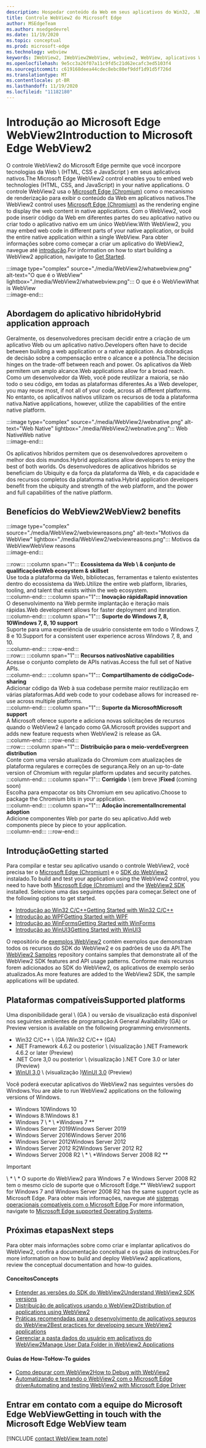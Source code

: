 ```yaml
---
description: Hospedar conteúdo da Web em seus aplicativos do Win32, .NET e UWP com o controle WebView2 do Microsoft Edge
title: Controle WebView2 do Microsoft Edge
author: MSEdgeTeam
ms.author: msedgedevrel
ms.date: 11/19/2020
ms.topic: conceptual
ms.prod: microsoft-edge
ms.technology: webview
keywords: IWebView2, IWebView2WebView, webview2, WebView, aplicativos Win32, Win32, Edge, ICoreWebView2, CoreWebView2, ICoreWebView2Host, controle de navegador, HTML de borda, Windows Forms, WinForms, WPF, .NET, WinUI, reunião do projeto
ms.openlocfilehash: 9e5cc3a26f07a11c9fd5c21d62ecafc3ed5103f4
ms.sourcegitcommit: c619168deea44cdec8ebc80ef9ddf1d91d5f726d
ms.translationtype: MT
ms.contentlocale: pt-BR
ms.lasthandoff: 11/19/2020
ms.locfileid: "11182180"
---
```

# <span data-ttu-id="11f2f-104">Introdução ao Microsoft Edge WebView2</span><span class="sxs-lookup"><span data-stu-id="11f2f-104">Introduction to Microsoft Edge WebView2</span></span>  

<span data-ttu-id="11f2f-105">O controle WebView2 do Microsoft Edge permite que você incorpore tecnologias da Web \ (HTML, CSS e JavaScript \) em seus aplicativos nativos.</span><span class="sxs-lookup"><span data-stu-id="11f2f-105">The Microsoft Edge WebView2 control enables you to embed web technologies \(HTML, CSS, and JavaScript\) in your native applications.</span></span>  <span data-ttu-id="11f2f-106">O controle WebView2 usa o [Microsoft Edge (Chromium)][MicrosoftedgeinsiderMain] como o mecanismo de renderização para exibir o conteúdo da Web em aplicativos nativos.</span><span class="sxs-lookup"><span data-stu-id="11f2f-106">The WebView2 control uses [Microsoft Edge (Chromium)][MicrosoftedgeinsiderMain] as the rendering engine to display the web content in native applications.</span></span>  <span data-ttu-id="11f2f-107">Com o WebView2, você pode inserir código da Web em diferentes partes do seu aplicativo nativo ou criar todo o aplicativo nativo em um único WebView.</span><span class="sxs-lookup"><span data-stu-id="11f2f-107">With WebView2, you may embed web code in different parts of your native application, or build the entire native application within a single WebView.</span></span>  <span data-ttu-id="11f2f-108">Para obter informações sobre como começar a criar um aplicativo do WebView2, navegue até [introdução](#getting-started).</span><span class="sxs-lookup"><span data-stu-id="11f2f-108">For information on how to start building a WebView2 application, navigate to [Get Started](#getting-started).</span></span>  

:::image type="complex" source="./media/WebView2/whatwebview.png" alt-text="O que é o WebView" lightbox="./media/WebView2/whatwebview.png":::
   <span data-ttu-id="11f2f-110">O que é o WebView</span><span class="sxs-lookup"><span data-stu-id="11f2f-110">What is WebView</span></span>  
:::image-end:::  

## <span data-ttu-id="11f2f-111">Abordagem do aplicativo híbrido</span><span class="sxs-lookup"><span data-stu-id="11f2f-111">Hybrid application approach</span></span>  

<span data-ttu-id="11f2f-112">Geralmente, os desenvolvedores precisam decidir entre a criação de um aplicativo Web ou um aplicativo nativo.</span><span class="sxs-lookup"><span data-stu-id="11f2f-112">Developers often have to decide between building a web application or a native application.</span></span>  <span data-ttu-id="11f2f-113">As dobradiças de decisão sobre a compensação entre o alcance e a potência.</span><span class="sxs-lookup"><span data-stu-id="11f2f-113">The decision hinges on the trade-off between reach and power.</span></span>  <span data-ttu-id="11f2f-114">Os aplicativos da Web permitem um amplo alcance.</span><span class="sxs-lookup"><span data-stu-id="11f2f-114">Web applications allow for a broad reach.</span></span>  <span data-ttu-id="11f2f-115">Como um desenvolvedor da Web, você pode reutilizar a maioria, se não todo o seu código, em todas as plataformas diferentes.</span><span class="sxs-lookup"><span data-stu-id="11f2f-115">As a Web developer, you may reuse most, if not all of your code, across all different platforms.</span></span>  <span data-ttu-id="11f2f-116">No entanto, os aplicativos nativos utilizam os recursos de toda a plataforma nativa.</span><span class="sxs-lookup"><span data-stu-id="11f2f-116">Native applications, however, utilize the capabilities of the entire native platform.</span></span>  

:::image type="complex" source="./media/WebView2/webnative.png" alt-text="Web Native" lightbox="./media/WebView2/webnative.png":::
   <span data-ttu-id="11f2f-118">Web Native</span><span class="sxs-lookup"><span data-stu-id="11f2f-118">Web native</span></span>  
:::image-end:::  

<span data-ttu-id="11f2f-119">Os aplicativos híbridos permitem que os desenvolvedores aproveitem o melhor dos dois mundos.</span><span class="sxs-lookup"><span data-stu-id="11f2f-119">Hybrid applications allow developers to enjoy the best of both worlds.</span></span>  <span data-ttu-id="11f2f-120">Os desenvolvedores de aplicativos híbridos se beneficiam do Ubiquity e da força da plataforma da Web, e da capacidade e dos recursos completos da plataforma nativa.</span><span class="sxs-lookup"><span data-stu-id="11f2f-120">Hybrid application developers benefit from the ubiquity and strength of the web platform, and the power and full capabilities of the native platform.</span></span>  

## <span data-ttu-id="11f2f-121">Benefícios do WebView2</span><span class="sxs-lookup"><span data-stu-id="11f2f-121">WebView2 benefits</span></span>  

:::image type="complex" source="./media/WebView2/webviewreasons.png" alt-text="Motivos da WebView" lightbox="./media/WebView2/webviewreasons.png":::
   <span data-ttu-id="11f2f-123">Motivos da WebView</span><span class="sxs-lookup"><span data-stu-id="11f2f-123">WebView reasons</span></span>  
:::image-end:::  

:::row:::
   :::column span="1":::
      **<span data-ttu-id="11f2f-124">Ecossistema da Web \ & conjunto de qualificações</span><span class="sxs-lookup"><span data-stu-id="11f2f-124">Web ecosystem \& skillset</span></span>**  
      <span data-ttu-id="11f2f-125">Use toda a plataforma da Web, bibliotecas, ferramentas e talento existentes dentro do ecossistema da Web.</span><span class="sxs-lookup"><span data-stu-id="11f2f-125">Utilize the entire web platform, libraries, tooling, and talent that exists within the web ecosystem.</span></span>  
   :::column-end:::
   :::column span="1":::
      **<span data-ttu-id="11f2f-126">Inovação rápida</span><span class="sxs-lookup"><span data-stu-id="11f2f-126">Rapid innovation</span></span>**  
      <span data-ttu-id="11f2f-127">O desenvolvimento na Web permite implantação e iteração mais rápidas.</span><span class="sxs-lookup"><span data-stu-id="11f2f-127">Web development allows for faster deployment and iteration.</span></span>  
   :::column-end:::
   :::column span="1":::
      **<span data-ttu-id="11f2f-128">Suporte do Windows 7, 8, 10</span><span class="sxs-lookup"><span data-stu-id="11f2f-128">Windows 7, 8, 10 support</span></span>**  
      <span data-ttu-id="11f2f-129">Suporte para uma experiência de usuário consistente em todo o Windows 7, 8 e 10.</span><span class="sxs-lookup"><span data-stu-id="11f2f-129">Support for a consistent user experience across Windows 7, 8, and 10.</span></span>  
   :::column-end:::
:::row-end:::  
:::row:::
   :::column span="1":::
      **<span data-ttu-id="11f2f-130">Recursos nativos</span><span class="sxs-lookup"><span data-stu-id="11f2f-130">Native capabilities</span></span>**  
      <span data-ttu-id="11f2f-131">Acesse o conjunto completo de APIs nativas.</span><span class="sxs-lookup"><span data-stu-id="11f2f-131">Access the full set of Native APIs.</span></span>  
   :::column-end:::
   :::column span="1":::
      **<span data-ttu-id="11f2f-132">Compartilhamento de código</span><span class="sxs-lookup"><span data-stu-id="11f2f-132">Code-sharing</span></span>**  
      <span data-ttu-id="11f2f-133">Adicionar código da Web à sua codebase permite maior reutilização em várias plataformas.</span><span class="sxs-lookup"><span data-stu-id="11f2f-133">Add web code to your codebase allows for increased re-use across multiple platforms.</span></span>  
   :::column-end:::
   :::column span="1":::
      **<span data-ttu-id="11f2f-134">Suporte da Microsoft</span><span class="sxs-lookup"><span data-stu-id="11f2f-134">Microsoft support</span></span>**  
      <span data-ttu-id="11f2f-135">A Microsoft oferece suporte e adiciona novas solicitações de recursos quando o WebView2 é lançado como GA.</span><span class="sxs-lookup"><span data-stu-id="11f2f-135">Microsoft provides support and adds new feature requests when WebView2 is release as GA.</span></span>  
   :::column-end:::
:::row-end:::  
:::row:::
   :::column span="1":::
      **<span data-ttu-id="11f2f-136">Distribuição para o meio-verde</span><span class="sxs-lookup"><span data-stu-id="11f2f-136">Evergreen distribution</span></span>**  
      <span data-ttu-id="11f2f-137">Conte com uma versão atualizada do Chromium com atualizações de plataforma regulares e correções de segurança.</span><span class="sxs-lookup"><span data-stu-id="11f2f-137">Rely on an up-to-date version of Chromium with regular platform updates and security patches.</span></span>  
   :::column-end:::
   :::column span="1":::
      <span data-ttu-id="11f2f-138">**Corrigido** \ (em breve \)</span><span class="sxs-lookup"><span data-stu-id="11f2f-138">**Fixed** \(coming soon\)</span></span>  
      <span data-ttu-id="11f2f-139">Escolha para empacotar os bits Chromium em seu aplicativo.</span><span class="sxs-lookup"><span data-stu-id="11f2f-139">Choose to package the Chromium bits in your application.</span></span>  
   :::column-end:::
   :::column span="1":::
      **<span data-ttu-id="11f2f-140">Adoção incremental</span><span class="sxs-lookup"><span data-stu-id="11f2f-140">Incremental adoption</span></span>**  
      <span data-ttu-id="11f2f-141">Adicione componentes Web por parte do seu aplicativo.</span><span class="sxs-lookup"><span data-stu-id="11f2f-141">Add web components piece by piece to your application.</span></span>  
   :::column-end:::
:::row-end:::  

## <span data-ttu-id="11f2f-142">Introdução</span><span class="sxs-lookup"><span data-stu-id="11f2f-142">Getting started</span></span>  

<span data-ttu-id="11f2f-143">Para compilar e testar seu aplicativo usando o controle WebView2, você precisa ter o [Microsoft Edge (Chromium)][MicrosoftedgeinsiderDownload] e o [SDK do WebView2][NugetPackagesMicrosoftWebWebView2] instalado.</span><span class="sxs-lookup"><span data-stu-id="11f2f-143">To build and test your application using the WebView2 control, you need to have both [Microsoft Edge (Chromium)][MicrosoftedgeinsiderDownload] and the [WebView2 SDK][NugetPackagesMicrosoftWebWebView2] installed.</span></span>  <span data-ttu-id="11f2f-144">Selecione uma das seguintes opções para começar.</span><span class="sxs-lookup"><span data-stu-id="11f2f-144">Select one of the following options to get started.</span></span>  

*   [<span data-ttu-id="11f2f-145">Introdução ao Win32 C/C++</span><span class="sxs-lookup"><span data-stu-id="11f2f-145">Getting Started with Win32 C/C++</span></span>][Webview2GettingstartedWin32]  
*   [<span data-ttu-id="11f2f-146">Introdução ao WPF</span><span class="sxs-lookup"><span data-stu-id="11f2f-146">Getting Started with WPF</span></span>][Webview2GettingstartedWpf]  
*   [<span data-ttu-id="11f2f-147">Introdução ao WinForms</span><span class="sxs-lookup"><span data-stu-id="11f2f-147">Getting Started with WinForms</span></span>][Webview2GettingstartedWinforms]  
*   [<span data-ttu-id="11f2f-148">Introdução ao WinUI3</span><span class="sxs-lookup"><span data-stu-id="11f2f-148">Getting Started with WinUI3</span></span>][Webview2GettingstartedWinui]  

<span data-ttu-id="11f2f-149">O repositório de [exemplos WebView2][GithubMicrosoftedgeWebview2samples] contém exemplos que demonstram todos os recursos do SDK do WebView2 e os padrões de uso da API.</span><span class="sxs-lookup"><span data-stu-id="11f2f-149">The [WebView2 Samples][GithubMicrosoftedgeWebview2samples] repository contains samples that demonstrate all of the WebView2 SDK features and API usage patterns.</span></span>  <span data-ttu-id="11f2f-150">Conforme mais recursos forem adicionados ao SDK do WebView2, os aplicativos de exemplo serão atualizados.</span><span class="sxs-lookup"><span data-stu-id="11f2f-150">As more features are added to the WebView2 SDK, the sample applications will be updated.</span></span>  

## <span data-ttu-id="11f2f-151">Plataformas compatíveis</span><span class="sxs-lookup"><span data-stu-id="11f2f-151">Supported platforms</span></span>  

<span data-ttu-id="11f2f-152">Uma disponibilidade geral \ (GA \) ou versão de visualização está disponível nos seguintes ambientes de programação:</span><span class="sxs-lookup"><span data-stu-id="11f2f-152">A General Availability \(GA\) or Preview version is available on the following programming environments.</span></span>  

*   <span data-ttu-id="11f2f-153">Win32 C/C++ \ (GA \)</span><span class="sxs-lookup"><span data-stu-id="11f2f-153">Win32 C/C++ \(GA\)</span></span>  
*   <span data-ttu-id="11f2f-154">.NET Framework 4.6.2 ou posterior \ (visualização \)</span><span class="sxs-lookup"><span data-stu-id="11f2f-154">.NET Framework 4.6.2 or later \(Preview\)</span></span>  
*   <span data-ttu-id="11f2f-155">.NET Core 3,0 ou posterior \ (visualização \)</span><span class="sxs-lookup"><span data-stu-id="11f2f-155">.NET Core 3.0 or later \(Preview\)</span></span>  
*   <span data-ttu-id="11f2f-156">[WinUI 3,0][UwpToolkitsWinui3] \ (visualização \)</span><span class="sxs-lookup"><span data-stu-id="11f2f-156">[WinUI 3.0][UwpToolkitsWinui3] \(Preview\)</span></span>  

<span data-ttu-id="11f2f-157">Você poderá executar aplicativos do WebView2 nas seguintes versões do Windows.</span><span class="sxs-lookup"><span data-stu-id="11f2f-157">You are able to run WebView2 applications on the following versions of Windows.</span></span>  

*   <span data-ttu-id="11f2f-158">Windows 10</span><span class="sxs-lookup"><span data-stu-id="11f2f-158">Windows 10</span></span>  
*   <span data-ttu-id="11f2f-159">Windows 8.1</span><span class="sxs-lookup"><span data-stu-id="11f2f-159">Windows 8.1</span></span>  
*   <span data-ttu-id="11f2f-160">Windows 7 \ \* \ \*</span><span class="sxs-lookup"><span data-stu-id="11f2f-160">Windows 7 \*\*</span></span>  
*   <span data-ttu-id="11f2f-161">Windows Server 2019</span><span class="sxs-lookup"><span data-stu-id="11f2f-161">Windows Server 2019</span></span>  
*   <span data-ttu-id="11f2f-162">Windows Server 2016</span><span class="sxs-lookup"><span data-stu-id="11f2f-162">Windows Server 2016</span></span>  
*   <span data-ttu-id="11f2f-163">Windows Server 2012</span><span class="sxs-lookup"><span data-stu-id="11f2f-163">Windows Server 2012</span></span>  
*   <span data-ttu-id="11f2f-164">Windows Server 2012 R2</span><span class="sxs-lookup"><span data-stu-id="11f2f-164">Windows Server 2012 R2</span></span>  
*   <span data-ttu-id="11f2f-165">Windows Server 2008 R2 \ \* \ \*</span><span class="sxs-lookup"><span data-stu-id="11f2f-165">Windows Server 2008 R2 \*\*</span></span>  

> [!IMPORTANT]
> <span data-ttu-id="11f2f-166">\ \* \ \* O suporte do WebView2 para Windows 7 e Windows Server 2008 R2 tem o mesmo ciclo de suporte que o Microsoft Edge.</span><span class="sxs-lookup"><span data-stu-id="11f2f-166">\*\* WebView2 support for Windows 7 and Windows Server 2008 R2 has the same support cycle as Microsoft Edge.</span></span>  <span data-ttu-id="11f2f-167">Para obter mais informações, navegue até [sistemas operacionais compatíveis com o Microsoft Edge][DeployedgeMicrosoftEdgeSupportedOS].</span><span class="sxs-lookup"><span data-stu-id="11f2f-167">For more information, navigate to [Microsoft Edge supported Operating Systems][DeployedgeMicrosoftEdgeSupportedOS].</span></span>  

## <span data-ttu-id="11f2f-168">Próximas etapas</span><span class="sxs-lookup"><span data-stu-id="11f2f-168">Next steps</span></span>  

<span data-ttu-id="11f2f-169">Para obter mais informações sobre como criar e implantar aplicativos do WebView2, confira a documentação conceitual e os guias de instruções.</span><span class="sxs-lookup"><span data-stu-id="11f2f-169">For more information on how to build and deploy WebView2 applications, review the conceptual documentation and how-to guides.</span></span>  

#### <span data-ttu-id="11f2f-170">Conceitos</span><span class="sxs-lookup"><span data-stu-id="11f2f-170">Concepts</span></span>  

*   [<span data-ttu-id="11f2f-171">Entender as versões do SDK do WebView2</span><span class="sxs-lookup"><span data-stu-id="11f2f-171">Understand WebView2 SDK versions</span></span>][Webview2ConceptsVersioning]
*   [<span data-ttu-id="11f2f-172">Distribuição de aplicativos usando o WebView2</span><span class="sxs-lookup"><span data-stu-id="11f2f-172">Distribution of applications using WebView2</span></span>][Webview2ConceptsDistribution]  
*   [<span data-ttu-id="11f2f-173">Práticas recomendadas para o desenvolvimento de aplicativos seguros do WebView2</span><span class="sxs-lookup"><span data-stu-id="11f2f-173">Best practices for developing secure WebView2 applications</span></span>][Webview2ConceptsSecurity]
*   [<span data-ttu-id="11f2f-174">Gerenciar a pasta dados do usuário em aplicativos do WebView2</span><span class="sxs-lookup"><span data-stu-id="11f2f-174">Manage User Data Folder in WebView2 Applications</span></span>][Webview2ConceptsUserdatafolder]
 
#### <span data-ttu-id="11f2f-175">Guias de How-To</span><span class="sxs-lookup"><span data-stu-id="11f2f-175">How-To guides</span></span>  

*   [<span data-ttu-id="11f2f-176">Como depurar com WebView2</span><span class="sxs-lookup"><span data-stu-id="11f2f-176">How to Debug with WebView2</span></span>][Webview2HowtoDebug]  
*   [<span data-ttu-id="11f2f-177">Automatizando e testando o WebView2 com o Microsoft Edge driver</span><span class="sxs-lookup"><span data-stu-id="11f2f-177">Automating and testing WebView2 with Microsoft Edge Driver</span></span>][Webview2HowtoWebdriver]  

## <span data-ttu-id="11f2f-178">Entrar em contato com a equipe do Microsoft Edge WebView</span><span class="sxs-lookup"><span data-stu-id="11f2f-178">Getting in touch with the Microsoft Edge WebView team</span></span>  

[!INCLUDE [contact WebView team note](./includes/contact-webview-team-note.md)]  

<!-- links -->  

[Webview2ConceptsDistribution]: ./concepts/distribution.md "Distribuição de aplicativos usando o WebView2 | Documentos da Microsoft"  
[Webview2ConceptsSecurity]: ./concepts/security.md "Práticas recomendadas para o desenvolvimento de aplicativos seguros do WebView2 | Documentos da Microsoft"  
[Webview2ConceptsUserdatafolder]: ./concepts/userdatafolder.md "Gerenciando a pasta dados do usuário | Documentos da Microsoft"  
[Webview2ConceptsVersioning]: ./concepts/versioning.md "Compreenda as versões do SDK do WebView2 | Documentos da Microsoft"  
[Webview2GettingstartedWin32]: ./gettingstarted/win32.md "Introdução ao WebView2 | Documentos da Microsoft"  
[Webview2GettingstartedWinforms]: ./gettingstarted/winforms.md "Introdução ao WebView2 em aplicativos do Windows Forms (visualização) | Documentos da Microsoft"  
[Webview2GettingstartedWinui]: ./gettingstarted/winui.md "Introdução ao WebView2 no WinUI3 (visualização) | Documentos da Microsoft"  
[Webview2GettingstartedWpf]: ./gettingstarted/wpf.md "Introdução ao WebView2 no WPF (visualização) | Documentos da Microsoft"  
[Webview2HowtoDebug]: ./howto/debug.md "Como depurar com WebView2 | Documentos da Microsoft"  
[Webview2HowtoWebdriver]: ./howto/webdriver.md "Automatizando e testando o WebView2 com o Microsoft Edge driver | Documentos da Microsoft"  
[Webview2Releasenotes]: ./releasenotes.md "Notas de versão do WebView2 SDK | Documentos da Microsoft"  

[UwpToolkitsWinui3]: /uwp/toolkits/winui3/index "Windows UI library 3 Preview 2 (julho de 2020) | Documentos da Microsoft"  

[DeployedgeMicrosoftEdgeSupportedOS]: /deployedge/microsoft-edge-supported-operating-systems "Sistemas operacionais com suporte do Microsoft Edge | Documentos da Microsoft"  

[GithubMicrosoftedgeWebview2samples]: https://github.com/MicrosoftEdge/WebView2Samples "Exemplos de WebView2-MicrosoftEdge/WebView2Samples | GitHub"  
[GithubMicrosoftedgeWebviewfeddback]: https://github.com/MicrosoftEdge/WebViewFeedback "Feedback da WebView-MicrosoftEdge/WebViewFeedback | GitHub" 

[MicrosoftedgeinsiderMain]: https://www.microsoftedgeinsider.com "Microsoft Edge Insider"  
[MicrosoftedgeinsiderDownload]: https://www.microsoftedgeinsider.com/download "Baixar o Microsoft Edge Insider"  

[NugetPackagesMicrosoftWebWebView2]: https://www.nuget.org/packages/Microsoft.Web.WebView2 "Microsoft. Web. WebView2 | Galeria do NuGet"  
